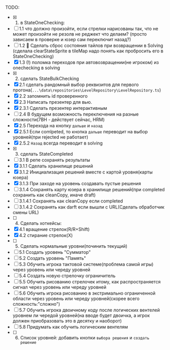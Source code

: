 TODO:

- [x] 1. в StateOneChecking:
- [ ] 1.1 что должно произойти, если стрелки нарисованы так, что не может произойти не резолв не реджект что делаем? (просто зависаем в проверке и юзер сам переключит назад?)
- [ ] 1.2 🐞 Сделать сброс состояния тайлов при возвращении в Solving (сделала clearStateSprite в tileMap надо понять как пробросить его в StateOneChecking)
- [x] 1.3 (!) поломка переходов при автовозвращении(не игроком) из onechecking в solving
- [x] 2. сделать StateBulkChecking
- [x] 2.1 сделать рандомный выбор реквизитов для первого прогона(`...\data\repositories\LevelRepository\LevelRepository.ts`)
- [x] 2.2 запомнить id проверенного
- [x] 2.3 Написать презентер для вью.
- [x] 2.3.1 Сделать презентер интерактивным
- [ ] 2.4 В будущем возможность переключения на разные сложности(7BH - действует сейчас, HRM)
- [x] 2.5 Перехода на кнопку `дальше` и `назад`
- [x] 2.5.1 Если comlpeted, то кнопка `дальше` переводит на выбор уровней(при rejected не работает)
- [x] 2.5.2 `Назад` всегда переводит в solving
- [x] 3. сделать StateCompleted
- [ ] 3.1 В репе сохранять результаты
- [x] 3.1.1 Сделать хранилище решений
- [x] 3.1.2 Инициализация решений вместе с картой уровня(карты юзера)
- [x] 3.1.3 При заходе на уровень создавать пустые решения
- [ ] 3.1.4 Сохранять карту юзера в хранилище решений(при completed сохранить как cleanСopy, иначе draft)
- [ ] 3.1.4.1 Сохранять как cleanCopy если completed
- [ ] 3.1.4.2 Сохранять как darft если вышли с URL(Сделать обработчик смены URL)
- [ ] 4. Сделать хоткейсы:
- [x] 4.1 вращение стрелок(R/R+Shift)
- [x] 4.2 стирание стрелок(X)
- [ ] 5. Сделать нормальные уровни(починить текущий)
- [ ] 5.1 Создать уровень "Сумматор"
- [ ] 5.2 Создать уровень "Память"
- [ ] 5.3 Обучить игрока тактовой системе(проблема самой игры) через уровень или череду уровней
- [ ] 5.4 Создать новую стрелочку ограничитель
- [ ] 5.5 Обучить рисованию стрелочек итому, как распространяется сигнал через уровень или череду уровней
- [ ] 5.6 Обучить игрока рисованию в экстримально ограниченной области через уровень или череду уровней(скорее всего сложность:"сложно")
- [ ] 5.7 Обучить игрока двоичному коду после логических вентелей уровнем ли чередой уровней(на вводе будет двоичка, а игрок должен приобразовать это в десятку и наоборот)
- [ ] 5.8 Придумать как обучить логическим вентелям
- [ ] 6. Список уровней: добавить кнопки `выбора решения` и `создать решение`


